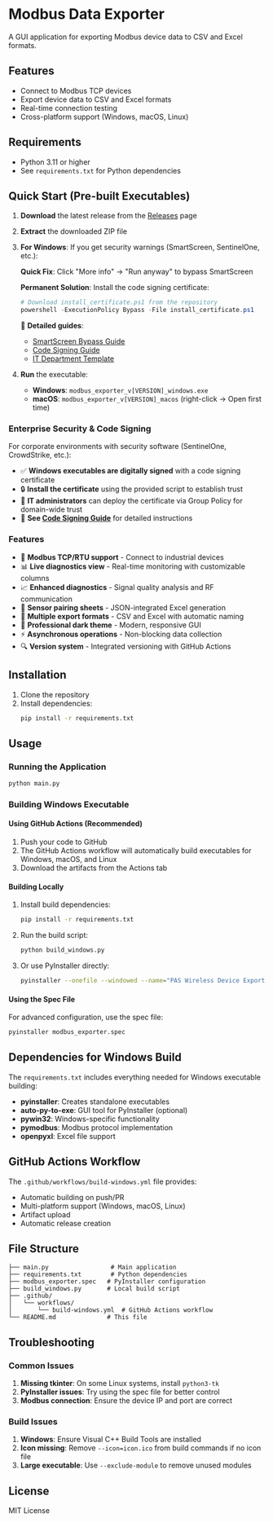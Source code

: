 # Modbus Data Exporter

A GUI application for exporting Modbus device data to CSV and Excel formats.

## Features

- Connect to Modbus TCP devices
- Export device data to CSV and Excel formats
- Real-time connection testing
- Cross-platform support (Windows, macOS, Linux)

## Requirements

- Python 3.11 or higher
- See `requirements.txt` for Python dependencies

## Quick Start (Pre-built Executables)

1. **Download** the latest release from the [Releases](https://github.com/sweidinger/modbus-exporter-gui-test/releases) page
2. **Extract** the downloaded ZIP file
3. **For Windows**: If you get security warnings (SmartScreen, SentinelOne, etc.):
   
   **Quick Fix**: Click "More info" → "Run anyway" to bypass SmartScreen
   
   **Permanent Solution**: Install the code signing certificate:
   ```powershell
   # Download install_certificate.ps1 from the repository
   powershell -ExecutionPolicy Bypass -File install_certificate.ps1
   ```
   
   📖 **Detailed guides**: 
   - [SmartScreen Bypass Guide](docs/SMARTSCREEN_BYPASS_GUIDE.md)
   - [Code Signing Guide](docs/CODE_SIGNING_GUIDE.md)
   - [IT Department Template](docs/IT_DEPARTMENT_EMAIL_TEMPLATE.md)
4. **Run** the executable:
   - **Windows**: `modbus_exporter_v[VERSION]_windows.exe`
   - **macOS**: `modbus_exporter_v[VERSION]_macos` (right-click → Open first time)

### Enterprise Security & Code Signing

For corporate environments with security software (SentinelOne, CrowdStrike, etc.):

- ✅ **Windows executables are digitally signed** with a code signing certificate
- 🔒 **Install the certificate** using the provided script to establish trust
- 🏢 **IT administrators** can deploy the certificate via Group Policy for domain-wide trust
- 📖 **See [Code Signing Guide](docs/CODE_SIGNING_GUIDE.md)** for detailed instructions

### Features

- 🔌 **Modbus TCP/RTU support** - Connect to industrial devices
- 📊 **Live diagnostics view** - Real-time monitoring with customizable columns
- 📈 **Enhanced diagnostics** - Signal quality analysis and RF communication
- 📄 **Sensor pairing sheets** - JSON-integrated Excel generation
- 💾 **Multiple export formats** - CSV and Excel with automatic naming
- 🎨 **Professional dark theme** - Modern, responsive GUI
- ⚡ **Asynchronous operations** - Non-blocking data collection
- 🔍 **Version system** - Integrated versioning with GitHub Actions

## Installation

1. Clone the repository
2. Install dependencies:
   ```bash
   pip install -r requirements.txt
   ```

## Usage

### Running the Application

```bash
python main.py
```

### Building Windows Executable

#### Using GitHub Actions (Recommended)

1. Push your code to GitHub
2. The GitHub Actions workflow will automatically build executables for Windows, macOS, and Linux
3. Download the artifacts from the Actions tab

#### Building Locally

1. Install build dependencies:
   ```bash
   pip install -r requirements.txt
   ```

2. Run the build script:
   ```bash
   python build_windows.py
   ```

3. Or use PyInstaller directly:
   ```bash
   pyinstaller --onefile --windowed --name="PAS Wireless Device Exporter" main.py
   ```

#### Using the Spec File

For advanced configuration, use the spec file:

```bash
pyinstaller modbus_exporter.spec
```

## Dependencies for Windows Build

The `requirements.txt` includes everything needed for Windows executable building:

- **pyinstaller**: Creates standalone executables
- **auto-py-to-exe**: GUI tool for PyInstaller (optional)
- **pywin32**: Windows-specific functionality
- **pymodbus**: Modbus protocol implementation
- **openpyxl**: Excel file support

## GitHub Actions Workflow

The `.github/workflows/build-windows.yml` file provides:

- Automatic building on push/PR
- Multi-platform support (Windows, macOS, Linux)
- Artifact upload
- Automatic release creation

## File Structure

```
├── main.py                 # Main application
├── requirements.txt        # Python dependencies
├── modbus_exporter.spec   # PyInstaller configuration
├── build_windows.py       # Local build script
├── .github/
│   └── workflows/
│       └── build-windows.yml  # GitHub Actions workflow
└── README.md              # This file
```

## Troubleshooting

### Common Issues

1. **Missing tkinter**: On some Linux systems, install `python3-tk`
2. **PyInstaller issues**: Try using the spec file for better control
3. **Modbus connection**: Ensure the device IP and port are correct

### Build Issues

1. **Windows**: Ensure Visual C++ Build Tools are installed
2. **Icon missing**: Remove `--icon=icon.ico` from build commands if no icon file
3. **Large executable**: Use `--exclude-module` to remove unused modules

## License

MIT License
